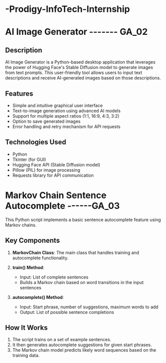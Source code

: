 # -Prodigy-InfoTech-Internship

# AI Image Generator ------- GA_02

## Description

AI Image Generator is a Python-based desktop application that leverages the power of Hugging Face's Stable Diffusion model to generate images from text prompts. This user-friendly tool allows users to input text descriptions and receive AI-generated images based on those descriptions.

## Features

- Simple and intuitive graphical user interface
- Text-to-image generation using advanced AI models
- Support for multiple aspect ratios (1:1, 16:9, 4:3, 3:2)
- Option to save generated images
- Error handling and retry mechanism for API requests

## Technologies Used

- Python
- Tkinter (for GUI)
- Hugging Face API (Stable Diffusion model)
- Pillow (PIL) for image processing
- Requests library for API communication

# Markov Chain Sentence Autocomplete ------GA_03

This Python script implements a basic sentence autocomplete feature using Markov chains.

## Key Components

1. **MarkovChain Class**: The main class that handles training and autocomplete functionality.

2. **train() Method**: 
   - Input: List of complete sentences
   - Builds a Markov chain based on word transitions in the input sentences

3. **autocomplete() Method**:
   - Input: Start phrase, number of suggestions, maximum words to add
   - Output: List of possible sentence completions

## How It Works

1. The script trains on a set of example sentences.
2. It then generates autocomplete suggestions for given start phrases.
3. The Markov chain model predicts likely word sequences based on the training data.



